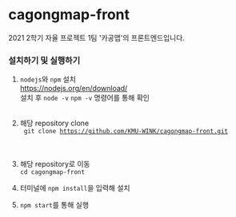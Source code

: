 # cagongmap-front
2021 2학기 자율 프로젝트 1팀 '카공맵'의 프론트엔드입니다.

### 설치하기 및 실행하기    
1. `nodejs`와 `npm` 설치   
   https://nodejs.org/en/download/ <br>
   설치 후 <code>node -v</code> <code>npm -v</code> 명령어를 통해 확인<br><br>
2. 해당 repository clone     
   <code> git clone https://github.com/KMU-WINK/cagongmap-front.git </code>  
   <br>
3. 해당 repository로 이동   
   <code>cd cagongmap-front</code>   
      

4. 터미널에 `npm install`을 입력해 설치
   

5. `npm start`를 통해 실행
